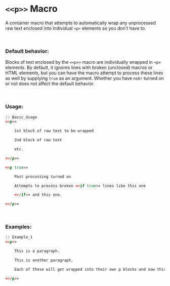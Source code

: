 # `<<p>>` Macro

A container macro that attempts to automatically wrap any unprocessed raw text enclosed into individual `<p>` elements so you don't have to.

&nbsp;

### Default behavior:
Blocks of text enclosed by the `<<p>>` macro are individually wrapped in `<p>` elements. By default, it ignores lines with broken (unclosed) macros or HTML elements, but you can have the macro attempt to process these lines as well by supplying `true` as an argument. Whether you have `nobr` turned on or not does not affect the default behavior.
    
&nbsp;    

### Usage:
```html
:: Basic_Usage
<<p>>

    1st block of raw text to be wrapped

    2nd block of raw text

    etc.

<</p>>

<<p true>>

    Post processing turned on

    Attempts to process broken <<if true>> lines like this one

    <</if>> and this one. 

<</p>>
```

&nbsp;

### Examples:
```html
:: Example_1
<<p>>

    This is a paragraph.

    This is another paragraph.

    Each of these will get wrapped into their own p blocks and now this is a <<link 'text'>><</link>>

<</p>>

```
